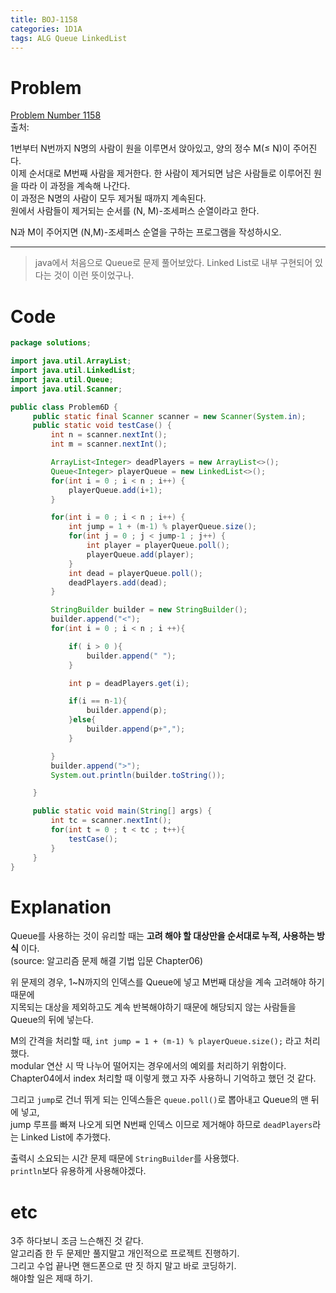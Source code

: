 ```yaml
---
title: BOJ-1158
categories: 1D1A
tags: ALG Queue LinkedList
---
```


# Problem
[Problem Number 1158](https://www.acmicpc.net/problem/1158)  
출처:  

1번부터 N번까지 N명의 사람이 원을 이루면서 앉아있고, 양의 정수 M(≤ N)이 주어진다.  
이제 순서대로 M번째 사람을 제거한다. 한 사람이 제거되면 남은 사람들로 이루어진 원을 따라 이 과정을 계속해 나간다.  
이 과정은 N명의 사람이 모두 제거될 때까지 계속된다.  
원에서 사람들이 제거되는 순서를 (N, M)-조세퍼스 순열이라고 한다. 

N과 M이 주어지면 (N,M)-조세퍼스 순열을 구하는 프로그램을 작성하시오.  

* * *

> java에서 처음으로 Queue로 문제 풀어보았다.  Linked List로 내부 구현되어 있다는 것이 이런 뜻이었구나.  

# Code  
~~~java
package solutions;

import java.util.ArrayList;
import java.util.LinkedList;
import java.util.Queue;
import java.util.Scanner;

public class Problem6D {
     public static final Scanner scanner = new Scanner(System.in);
     public static void testCase() {
         int n = scanner.nextInt();
         int m = scanner.nextInt();

         ArrayList<Integer> deadPlayers = new ArrayList<>();
         Queue<Integer> playerQueue = new LinkedList<>();
         for(int i = 0 ; i < n ; i++) {
             playerQueue.add(i+1);
         }

         for(int i = 0 ; i < n ; i++) {
             int jump = 1 + (m-1) % playerQueue.size();
             for(int j = 0 ; j < jump-1 ; j++) {
                 int player = playerQueue.poll();
                 playerQueue.add(player);
             }
             int dead = playerQueue.poll();
             deadPlayers.add(dead);
         }

         StringBuilder builder = new StringBuilder();
         builder.append("<");
         for(int i = 0 ; i < n ; i ++){

             if( i > 0 ){
                 builder.append(" ");
             }

             int p = deadPlayers.get(i);

             if(i == n-1){
                 builder.append(p);
             }else{
                 builder.append(p+",");
             }

         }
         builder.append(">");
         System.out.println(builder.toString());

     }

     public static void main(String[] args) {
         int tc = scanner.nextInt();
         for(int t = 0 ; t < tc ; t++){
             testCase();
         }
     }
}
~~~

# Explanation  
Queue를 사용하는 것이 유리할 때는 **고려 해야 할 대상만을 순서대로 누적, 사용하는 방식** 이다.  
(source: 알고리즘 문제 해결 기법 입문 Chapter06)  

위 문제의 경우, 1~N까지의 인덱스를 Queue에 넣고 M번째 대상을 계속 고려해야 하기 때문에  
지목되는 대상을 제외하고도 계속 반복해야하기 때문에 해당되지 않는 사람들을 Queue의 뒤에 넣는다.  

M의 간격을 처리할 때, `int jump = 1 + (m-1) % playerQueue.size();` 라고 처리했다.  
modular 연산 시 딱 나누어 떨어지는 경우에서의 예외를 처리하기 위함이다.  
Chapter04에서 index 처리할 때 이렇게 했고 자주 사용하니 기억하고 했던 것 같다.  

그리고 `jump`로 건너 뛰게 되는 인덱스들은 `queue.poll()`로 뽑아내고 Queue의 맨 뒤에 넣고,  
jump 루프를 빠져 나오게 되면 N번째 인덱스 이므로 제거해야 하므로 `deadPlayers`라는 Linked List에 추가했다.  

출력시 소요되는 시간 문제 때문에 `StringBuilder`를 사용했다.  
`println`보다 유용하게 사용해야겠다.  


# etc  
3주 하다보니 조금 느슨해진 것 같다.  
알고리즘 한 두 문제만 풀지말고 개인적으로 프로젝트 진행하기.  
그리고 수업 끝나면 핸드폰으로 딴 짓 하지 말고 바로 코딩하기.  
해야할 일은 제때 하기.

